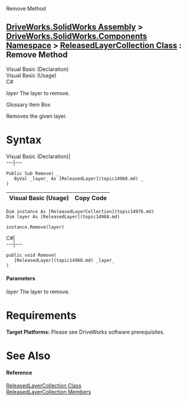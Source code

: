 Remove Method   
  
[DriveWorks.SolidWorks Assembly](topic13342.md) > [DriveWorks.SolidWorks.Components Namespace](topic13925.md) > [ReleasedLayerCollection Class](topic14976.md) : Remove Method  
---  
  
Visual Basic (Declaration)    
Visual Basic (Usage)    
C# 

_layer_
    The layer to remove.

Glossary Item Box

Removes the given layer. 

# Syntax

Visual Basic (Declaration)|   
---|---  
      
    
    Public Sub Remove( _
       ByVal _layer_ As [ReleasedLayer](topic14968.md) _
    )   
  
Visual Basic (Usage)| Copy Code  
---|---  
      
    
    Dim instance As [ReleasedLayerCollection](topic14976.md)
    Dim layer As [ReleasedLayer](topic14968.md)
     
    instance.Remove(layer)  
  
C#|   
---|---  
      
    
    public void Remove( 
       [ReleasedLayer](topic14968.md) _layer_
    )  
  
#### Parameters

 _layer_
    The layer to remove.

# Requirements

**Target Platforms:** Please see DriveWorks software prerequisites.

# See Also

#### Reference

[ReleasedLayerCollection Class](topic14976.md)   
[ReleasedLayerCollection Members](topic14977.md)


